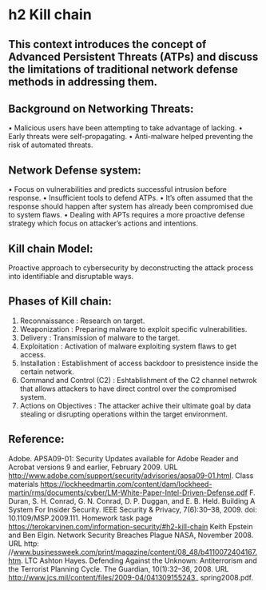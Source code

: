 # h2 Kill chain

## This context introduces the concept of Advanced Persistent Threats (ATPs)  and discuss the limitations of traditional network defense methods in addressing them.

## Background on Networking Threats:

•	Malicious users have been attempting to take advantage of lacking.
•	Early threats were self-propagating.
•	Anti-malware helped preventing the risk of automated threats.

## Network Defense system:

•	Focus on vulnerabilities and predicts successful intrusion before response.
•	Insufficient tools to defend ATPs.
•	It’s often assumed that the response should happen after system has already been compromised due to system flaws.
•	Dealing with APTs requires a more proactive defense strategy which focus on attacker’s actions and intentions.

## Kill chain Model: 

Proactive approach to cybersecurity by deconstructing the attack process into identifiable and disruptable ways.

## Phases of Kill chain: 

1.	Reconnaissance : Research on target.
2.	Weaponization : Preparing malware to exploit specific vulnerabilities.
3.	Delivery : Transmission of malware to the target.
4.	Exploitation : Activation of malware exploiting system flaws to get access.
5.	Installation : Establishment of access backdoor to presistence inside the certain network.
6.	Command and Control (C2) : Eshtablishment of the C2 channel netwrok that allows attackers to have direct control over the compromised system.
7.	Actions on Objectives : The attacker achive their ultimate goal by data stealing or disrupting operations within the target environment.

## Reference: 

 Adobe. APSA09-01: Security Updates available for Adobe Reader and Acrobat versions 9 and earlier, February 2009. URL http://www.adobe.com/support/security/advisories/apsa09-01.html. 
Class materials https://lockheedmartin.com/content/dam/lockheed-martin/rms/documents/cyber/LM-White-Paper-Intel-Driven-Defense.pdf
F. Duran, S. H. Conrad, G. N. Conrad, D. P. Duggan, and E. B. Held. Building A System For Insider Security. IEEE Security & Privacy, 7(6):30–38, 2009. doi: 10.1109/MSP.2009.111. 
Homework task page https://terokarvinen.com/information-security/#h2-kill-chain
Keith Epstein and Ben Elgin. Network Security Breaches Plague NASA, November 2008. URL http: //www.businessweek.com/print/magazine/content/08_48/b4110072404167.htm. 
LTC Ashton Hayes. Defending Against the Unknown: Antiterrorism and the Terrorist Planning Cycle. The Guardian, 10(1):32–36, 2008. URL http://www.jcs.mil/content/files/2009-04/041309155243_ spring2008.pdf. 

